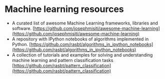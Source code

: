 # Machine learning resources

- A curated list of awesome Machine Learning frameworks, libraries and software. [https://github.com/josephmisiti/awesome-machine-learning](https://github.com/josephmisiti/awesome-machine-learning)
- A repository with IPython notebooks of algorithms implemented in Python. [https://github.com/rasbt/algorithms_in_ipython_notebooks](https://github.com/rasbt/algorithms_in_ipython_notebooks)
- A collection of tutorials and examples for solving and understanding machine learning and pattern classification tasks [https://github.com/rasbt/pattern_classification](https://github.com/rasbt/pattern_classification)
